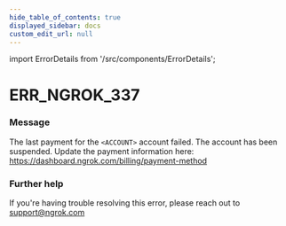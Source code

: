 ```yaml
---
hide_table_of_contents: true
displayed_sidebar: docs
custom_edit_url: null
---
```


import ErrorDetails from '/src/components/ErrorDetails';

# ERR_NGROK_337

### Message
The last payment for the `<ACCOUNT>` account failed.
The account has been suspended. Update the payment information here:
https://dashboard.ngrok.com/billing/payment-method

### Further help
If you're having trouble resolving this error, please reach out to [support@ngrok.com](mailto:support@ngrok.com?subject=Help%20with%20ERR_NGROK_337)

<ErrorDetails error='err_ngrok_337' />
